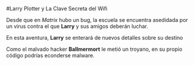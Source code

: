 #Larry Plotter y La Clave Secreta del Wifi

Desde que en *Matrix* hubo un bug, la escuela se encuentra asedidada por un virus contra el que **Larry** y sus amigos deberán luchar.

En esta aventura, **Larry** se enterará de nuevos detalles sobre su destino

Como el malvado hacker **Ballmermort** le metió un troyano, en su propio código podrías econderse malware.
